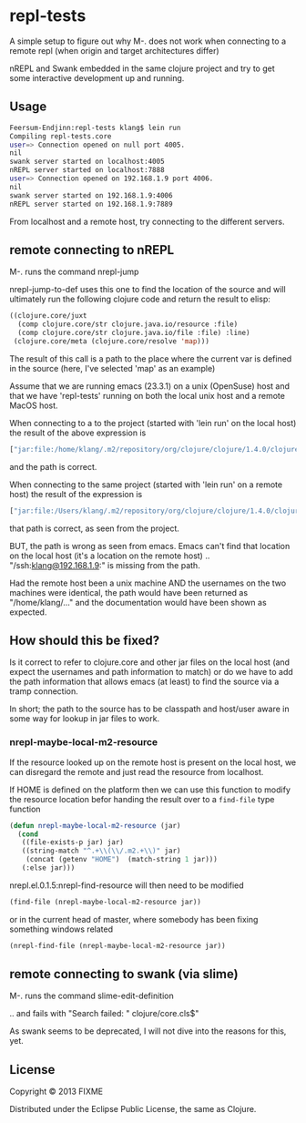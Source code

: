 repl-tests
==========

A simple setup to figure out why M-. does not work when connecting to a remote repl (when origin and target architectures differ)

nREPL and Swank embedded in the same clojure project and try to get some interactive development up and running.

## Usage

```bash
Feersum-Endjinn:repl-tests klang$ lein run
Compiling repl-tests.core
user=> Connection opened on null port 4005.
nil
swank server started on localhost:4005
nREPL server started on localhost:7888
user=> Connection opened on 192.168.1.9 port 4006.
nil
swank server started on 192.168.1.9:4006
nREPL server started on 192.168.1.9:7889
```

From localhost and a remote host, try connecting to the different servers.

## remote connecting to nREPL

M-. runs the command nrepl-jump

nrepl-jump-to-def uses this one to find the location of the source and will ultimately run the following clojure code and return the result to elisp:

```lisp
((clojure.core/juxt
  (comp clojure.core/str clojure.java.io/resource :file)
  (comp clojure.core/str clojure.java.io/file :file) :line)
 (clojure.core/meta (clojure.core/resolve 'map)))
```

The result of this call is a path to the place where the current var is defined in the source (here, I've selected 'map' as an example)

Assume that we are running emacs (23.3.1) on a unix (OpenSuse) host and that we have 'repl-tests' running on both the local unix host and a remote MacOS host.


When connecting to a to the project (started with 'lein run' on the local host) the result of the above expression is

```lisp
["jar:file:/home/klang/.m2/repository/org/clojure/clojure/1.4.0/clojure-1.4.0.jar!/clojure/core.clj" "clojure/core.clj" 2416]
```
and the path is correct.

When connecting to the same project (started with 'lein run' on a remote host) the result of the expression is

```lisp
["jar:file:/Users/klang/.m2/repository/org/clojure/clojure/1.4.0/clojure-1.4.0.jar!/clojure/core.clj" "clojure/core.clj" 2416]
```

that path is correct, as seen from the project. 

BUT, the path is wrong as seen from emacs. Emacs can't find that location on the local host (it's a location on the remote host) .. "/ssh:klang@192.168.1.9:" is missing from the path.

Had the remote host been a unix machine AND the usernames on the two machines were identical, the path would have been returned as "/home/klang/..." and the documentation would have been shown as expected.


## How should this be fixed?

Is it correct to refer to clojure.core and other jar files on the local host (and expect the usernames and path information to match) or do we have to add the path information that allows emacs (at least) to find the source via a tramp connection. 

In short; the path to the source has to be classpath and host/user aware in some way for lookup in jar files to work.

### nrepl-maybe-local-m2-resource

If the resource looked up on the remote host is present on the local host, we can disregard the remote and just read the resource from localhost.

If HOME is defined on the platform then we can use this function to modify the resource location befor handing the result over to a `find-file` type function

```lisp
(defun nrepl-maybe-local-m2-resource (jar)
  (cond 
   ((file-exists-p jar) jar)
   ((string-match "^.+\\(\\/.m2.+\\)" jar)
    (concat (getenv "HOME")  (match-string 1 jar)))
   (:else jar)))
```

nrepl.el.0.1.5:nrepl-find-resource will then need to be modified

```lisp
(find-file (nrepl-maybe-local-m2-resource jar))
```

or in the current head of master, where somebody has been fixing something windows related

```lisp
(nrepl-find-file (nrepl-maybe-local-m2-resource jar))
```

## remote connecting to swank (via slime)

M-. runs the command slime-edit-definition

.. and fails with "Search failed: "  clojure/core.cls$"

As swank seems to be deprecated, I will not dive into the reasons for this, yet.

## License

Copyright © 2013 FIXME

Distributed under the Eclipse Public License, the same as Clojure.
